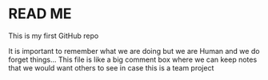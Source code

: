# READ ME
This is my first GitHub repo


It is important to remember what we are doing but we are Human and we do forget things...
This file is like a big comment box where we can keep notes that we would want others to see in case this is a team project

